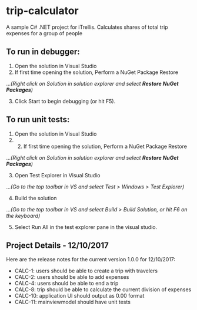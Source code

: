 # trip-calculator
A sample C# .NET project for iTrellis. Calculates shares of total trip expenses for a group of people

## To run in debugger:
1. Open the solution in Visual Studio
2. If first time opening the solution, Perform a NuGet Package Restore 

...*(Right click on Solution in solution explorer and select __Restore NuGet Packages__)*

3. Click Start to begin debugging (or hit F5).

## To run unit tests:
1. Open the solution in Visual Studio
2. 2. If first time opening the solution, Perform a NuGet Package Restore 

...*(Right click on Solution in solution explorer and select __Restore NuGet Packages__)*

3. Open Test Explorer in Visual Studio

...*(Go to the top toolbar in VS and select Test > Windows > Test Explorer)*

4. Build the solution

...*(Go to the top toolbar in VS and select Build > Build Solution, or hit F6 on the keyboard)*

5. Select Run All in the test explorer pane in the visual studio.

## Project Details - 12/10/2017

Here are the release notes for the current version 1.0.0 for 12/10/2017:

* CALC-1: users should be able to create a trip with travelers
* CALC-2: users should be able to add expenses
* CALC-4: users should be able to end a trip
* CALC-8: trip should be able to calculate the current division of expenses
* CALC-10: application UI should output as 0.00 format
* CALC-11: mainviewmodel should have unit tests